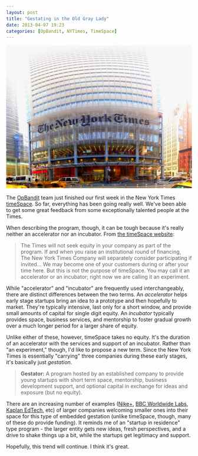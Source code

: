 ```yaml
---
layout: post
title: "Gestating in the Old Gray Lady"
date: 2013-04-07 19:23
categories: [OpBandit, NYTimes, TimeSpace]
---
```

<img src="/images/nyt.png" alt="New York Times" class="postimg floatright" />

The [OpBandit](http://opbandit.com) team just finished our first week in the New York Times [timeSpace](http://www.nytimes.com/timespace).  So far, everything has been going really well.  We've been able to get some great feedback from some exceptionally talented people at the Times.

When describing the program, though, it can be tough because it's really neither an accelerator nor an incubator.  From [the timeSpace website](http://www.nytimes.com/timespace):

> The Times will not seek equity in your company as part of the program. If and when you raise an institutional round of financing, The New York Times Company will separately consider participating if invited... We may become one of your customers during or after your time here. But this is not the purpose of timeSpace.
> You may call it an accelerator or an incubator; right now we are calling it an experiment.

While "accelerator" and "incubator" are frequently used interchangeably, there are distinct differences between the two terms.  An *accelerator* helps early stage startups bring an idea to a prototype and then hopefully to market.  They're typically intensive, last only for a short window, and provide small amounts of capital for single digit equity.  An *incubator* typically provides space, business services, and mentorship to foster gradual growth over a much longer period for a larger share of equity.

Unlike either of these, however, timeSpace takes no equity.  It's the duration of an accelerator with the services and support of an incubator.  Rather than "an experiment," though, I'd like to propose a new term.  Since the New York Times is essentially "carrying" three companies during these early stages, it's basically just *gestation*.

<blockquote><p>
<font style="font-weight: bold;">Gestator:</font> A program hosted by an established company to provide young startups with short term space, mentorship, business development support, and optional capital in exchange for ideas and exposure (but no equity).
</p></blockquote>

There are an increasing number of examples ([Nike+](http://www.nikeaccelerator.com/), [BBC Worldwide Labs](http://www.bbcworldwide.com/digital/labs.aspx), [Kaplan EdTech](http://www.kaplanedtechaccelerator.com/), etc) of larger companies welcoming smaller ones into their space for this type of embedded gestation (unlike timeSpace, though, many of these do provide funding).  It reminds me of an "startup in residence" type program - the larger entity gets new ideas, fresh perspectives, and a drive to shake things up a bit, while the startups get legitimacy and support.

Hopefully, this trend will continue.  I think it's great.